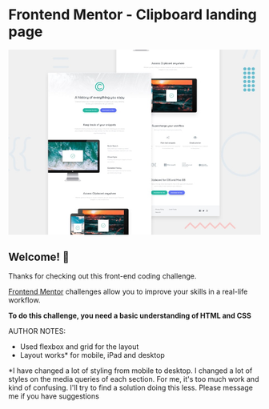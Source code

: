 # Frontend Mentor - Clipboard landing page

![Design preview for the Clipboard landing page coding challenge](./design/desktop-preview.jpg)

## Welcome! 👋

Thanks for checking out this front-end coding challenge.

[Frontend Mentor](https://www.frontendmentor.io) challenges allow you to improve your skills in a real-life workflow.

**To do this challenge, you need a basic understanding of HTML and CSS**

AUTHOR NOTES:

- Used flexbox and grid for the layout
- Layout works* for mobile, iPad and desktop

*I have changed a lot of styling from mobile to desktop. I changed a lot of styles on the media queries of each section. For me, it's too much work and kind of confusing. I'll try to find a solution doing this less. Please message me if you have suggestions